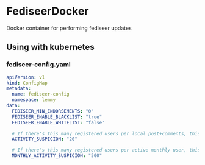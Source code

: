 # FediseerDocker
Docker container for performing fediseer updates



## Using with kubernetes

### fediseer-config.yaml
``` yaml title="fediseer-config.yaml"
apiVersion: v1
kind: ConfigMap
metadata:
  name: fediseer-config
  namespace: lemmy
data:
  FEDISEER_MIN_ENDORSEMENTS: "0"
  FEDISEER_ENABLE_BLACKLIST: "true"
  FEDISEER_ENABLE_WHITELIST: "false"

  # If there's this many registered users per local post+comments, this site will be considered suspicious
  ACTIVITY_SUSPICION: "20"

  # If there's this many registered users per active monthly user, this site will be considered suspicious
  MONTHLY_ACTIVITY_SUSPICION: "500"
```

